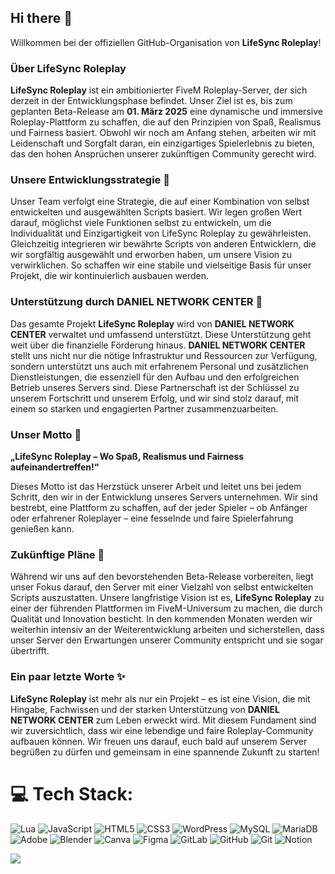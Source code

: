 ## Hi there 👋

Willkommen bei der offiziellen GitHub-Organisation von **LifeSync Roleplay**!

### Über LifeSync Roleplay

**LifeSync Roleplay** ist ein ambitionierter FiveM Roleplay-Server, der sich derzeit in der Entwicklungsphase befindet. Unser Ziel ist es, bis zum geplanten Beta-Release am **01. März 2025** eine dynamische und immersive Roleplay-Plattform zu schaffen, die auf den Prinzipien von Spaß, Realismus und Fairness basiert. Obwohl wir noch am Anfang stehen, arbeiten wir mit Leidenschaft und Sorgfalt daran, ein einzigartiges Spielerlebnis zu bieten, das den hohen Ansprüchen unserer zukünftigen Community gerecht wird.

### Unsere Entwicklungsstrategie 🚀

Unser Team verfolgt eine Strategie, die auf einer Kombination von selbst entwickelten und ausgewählten Scripts basiert. Wir legen großen Wert darauf, möglichst viele Funktionen selbst zu entwickeln, um die Individualität und Einzigartigkeit von LifeSync Roleplay zu gewährleisten. Gleichzeitig integrieren wir bewährte Scripts von anderen Entwicklern, die wir sorgfältig ausgewählt und erworben haben, um unsere Vision zu verwirklichen. So schaffen wir eine stabile und vielseitige Basis für unser Projekt, die wir kontinuierlich ausbauen werden.

### Unterstützung durch DANIEL NETWORK CENTER 🤝

Das gesamte Projekt **LifeSync Roleplay** wird von **DANIEL NETWORK CENTER** verwaltet und umfassend unterstützt. Diese Unterstützung geht weit über die finanzielle Förderung hinaus. **DANIEL NETWORK CENTER** stellt uns nicht nur die nötige Infrastruktur und Ressourcen zur Verfügung, sondern unterstützt uns auch mit erfahrenem Personal und zusätzlichen Dienstleistungen, die essenziell für den Aufbau und den erfolgreichen Betrieb unseres Servers sind. Diese Partnerschaft ist der Schlüssel zu unserem Fortschritt und unserem Erfolg, und wir sind stolz darauf, mit einem so starken und engagierten Partner zusammenzuarbeiten.

### Unser Motto 🎯

**„LifeSync Roleplay – Wo Spaß, Realismus und Fairness aufeinandertreffen!“**

Dieses Motto ist das Herzstück unserer Arbeit und leitet uns bei jedem Schritt, den wir in der Entwicklung unseres Servers unternehmen. Wir sind bestrebt, eine Plattform zu schaffen, auf der jeder Spieler – ob Anfänger oder erfahrener Roleplayer – eine fesselnde und faire Spielerfahrung genießen kann.

### Zukünftige Pläne 🔮

Während wir uns auf den bevorstehenden Beta-Release vorbereiten, liegt unser Fokus darauf, den Server mit einer Vielzahl von selbst entwickelten Scripts auszustatten. Unsere langfristige Vision ist es, **LifeSync Roleplay** zu einer der führenden Plattformen im FiveM-Universum zu machen, die durch Qualität und Innovation besticht. In den kommenden Monaten werden wir weiterhin intensiv an der Weiterentwicklung arbeiten und sicherstellen, dass unser Server den Erwartungen unserer Community entspricht und sie sogar übertrifft.

### Ein paar letzte Worte ✨

**LifeSync Roleplay** ist mehr als nur ein Projekt – es ist eine Vision, die mit Hingabe, Fachwissen und der starken Unterstützung von **DANIEL NETWORK CENTER** zum Leben erweckt wird. Mit diesem Fundament sind wir zuversichtlich, dass wir eine lebendige und faire Roleplay-Community aufbauen können. Wir freuen uns darauf, euch bald auf unserem Server begrüßen zu dürfen und gemeinsam in eine spannende Zukunft zu starten!

# 💻 Tech Stack:
![Lua](https://img.shields.io/badge/lua-%232C2D72.svg?style=flat&logo=lua&logoColor=white) ![JavaScript](https://img.shields.io/badge/javascript-%23323330.svg?style=flat&logo=javascript&logoColor=%23F7DF1E) ![HTML5](https://img.shields.io/badge/html5-%23E34F26.svg?style=flat&logo=html5&logoColor=white) ![CSS3](https://img.shields.io/badge/css3-%231572B6.svg?style=flat&logo=css3&logoColor=white) ![WordPress](https://img.shields.io/badge/WordPress-%23117AC9.svg?style=flat&logo=WordPress&logoColor=white) ![MySQL](https://img.shields.io/badge/mysql-4479A1.svg?style=flat&logo=mysql&logoColor=white) ![MariaDB](https://img.shields.io/badge/MariaDB-003545?style=flat&logo=mariadb&logoColor=white) ![Adobe](https://img.shields.io/badge/adobe-%23FF0000.svg?style=flat&logo=adobe&logoColor=white) ![Blender](https://img.shields.io/badge/blender-%23F5792A.svg?style=flat&logo=blender&logoColor=white) ![Canva](https://img.shields.io/badge/Canva-%2300C4CC.svg?style=flat&logo=Canva&logoColor=white) ![Figma](https://img.shields.io/badge/figma-%23F24E1E.svg?style=flat&logo=figma&logoColor=white) ![GitLab](https://img.shields.io/badge/gitlab-%23181717.svg?style=flat&logo=gitlab&logoColor=white) ![GitHub](https://img.shields.io/badge/github-%23121011.svg?style=flat&logo=github&logoColor=white) ![Git](https://img.shields.io/badge/git-%23F05033.svg?style=flat&logo=git&logoColor=white) ![Notion](https://img.shields.io/badge/Notion-%23000000.svg?style=flat&logo=notion&logoColor=white)

[![](https://visitcount.itsvg.in/api?id=LifeSyncRoleplay&icon=0&color=0)](https://visitcount.itsvg.in)
